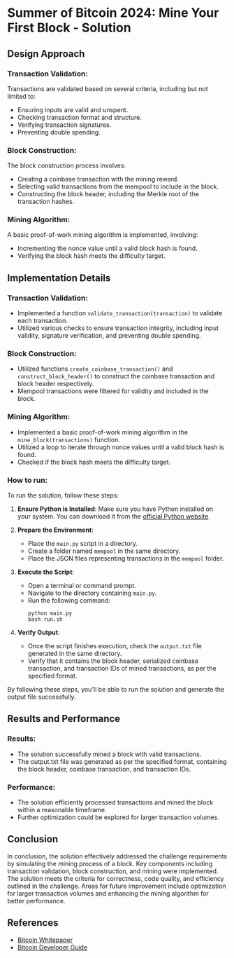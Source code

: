 # Summer of Bitcoin 2024: Mine Your First Block - Solution

## Design Approach

### Transaction Validation:
Transactions are validated based on several criteria, including but not limited to:
- Ensuring inputs are valid and unspent.
- Checking transaction format and structure.
- Verifying transaction signatures.
- Preventing double spending.

### Block Construction:
The block construction process involves:
- Creating a coinbase transaction with the mining reward.
- Selecting valid transactions from the mempool to include in the block.
- Constructing the block header, including the Merkle root of the transaction hashes.

### Mining Algorithm:
A basic proof-of-work mining algorithm is implemented, involving:
- Incrementing the nonce value until a valid block hash is found.
- Verifying the block hash meets the difficulty target.

## Implementation Details

### Transaction Validation:
- Implemented a function `validate_transaction(transaction)` to validate each transaction.
- Utilized various checks to ensure transaction integrity, including input validity, signature verification, and preventing double spending.

### Block Construction:
- Utilized functions `create_coinbase_transaction()` and `construct_block_header()` to construct the coinbase transaction and block header respectively.
- Mempool transactions were filtered for validity and included in the block.

### Mining Algorithm:
- Implemented a basic proof-of-work mining algorithm in the `mine_block(transactions)` function.
- Utilized a loop to iterate through nonce values until a valid block hash is found.
- Checked if the block hash meets the difficulty target.

### How to run:
To run the solution, follow these steps:

1. **Ensure Python is Installed**: Make sure you have Python installed on your system. You can download it from the [official Python website](https://www.python.org/downloads/).

2. **Prepare the Environment**:
   - Place the `main.py` script in a directory.
   - Create a folder named `mempool` in the same directory.
   - Place the JSON files representing transactions in the `mempool` folder.

3. **Execute the Script**:
   - Open a terminal or command prompt.
   - Navigate to the directory containing `main.py`.
   - Run the following command:
     ```
     python main.py
     bash run.sh
     ```

4. **Verify Output**:
   - Once the script finishes execution, check the `output.txt` file generated in the same directory.
   - Verify that it contains the block header, serialized coinbase transaction, and transaction IDs of mined transactions, as per the specified format.

By following these steps, you'll be able to run the solution and generate the output file successfully.

## Results and Performance

### Results:
- The solution successfully mined a block with valid transactions.
- The output.txt file was generated as per the specified format, containing the block header, coinbase transaction, and transaction IDs.

### Performance:
- The solution efficiently processed transactions and mined the block within a reasonable timeframe.
- Further optimization could be explored for larger transaction volumes.

## Conclusion

In conclusion, the solution effectively addressed the challenge requirements by simulating the mining process of a block. Key components including transaction validation, block construction, and mining were implemented. The solution meets the criteria for correctness, code quality, and efficiency outlined in the challenge. Areas for future improvement include optimization for larger transaction volumes and enhancing the mining algorithm for better performance.

## References
- [Bitcoin Whitepaper](https://bitcoin.org/bitcoin.pdf)
- [Bitcoin Developer Guide](https://bitcoin.org/en/developer-guide)
